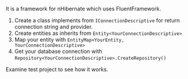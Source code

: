 It is a framework for nHibernate which uses FluentFramework. 
 
 1. Create a class implements from `IConnectionDescriptive` for return
    connection string and provider.
 2. Create entities as inherits from `Entity<YourConnectionDescriptive>`
 3. Map your entity with `EntityMap<YourEntity, YourConnectionDescriptive>`
 4. Get your database connection with `Repository<YourConnectionDescriptive>.CreateRepository()`

Examine test project to see how it works.
